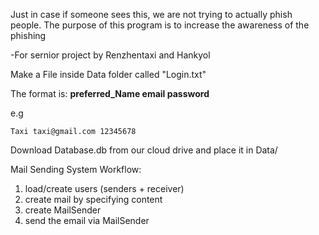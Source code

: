Just in case if someone sees this,
we are not trying to actually phish people.
The purpose of this program is to increase the awareness of the phishing

-For sernior project by Renzhentaxi and Hankyol


Make a File inside Data folder called "Login.txt" 

The format is: **preferred_Name email password**

e.g

`Taxi taxi@gmail.com 12345678`


Download Database.db from our cloud drive and place it in
Data/


Mail Sending System Workflow:

1. load/create users (senders + receiver)
2. create mail by specifying content
3. create MailSender
4. send the email via MailSender
